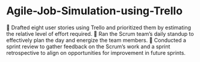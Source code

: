 # Agile-Job-Simulation-using-Trello

 Drafted eight user stories using Trello and prioritized them by estimating the relative level of 
effort required.
 Ran the Scrum team’s daily standup to effectively plan the day and energize the team members.
 Conducted a sprint review to gather feedback on the Scrum’s work and a sprint retrospective to 
align on opportunities for improvement in future sprints.
